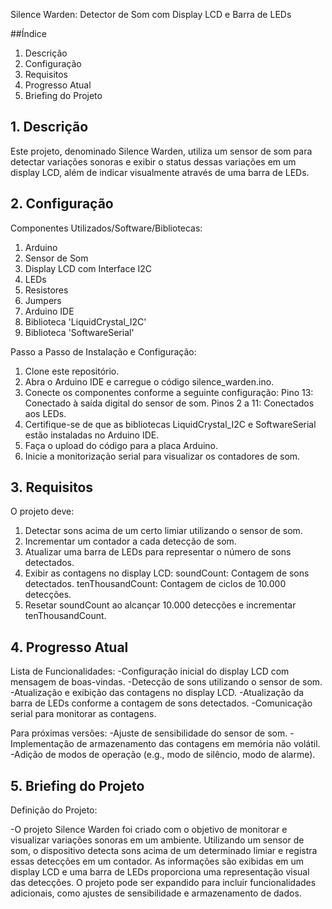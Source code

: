 Silence Warden: Detector de Som com Display LCD e Barra de LEDs

##Índice
1. Descrição
2. Configuração
3. Requisitos
4. Progresso Atual
5. Briefing do Projeto


## 1. Descrição

Este projeto, denominado Silence Warden, utiliza um sensor de som para detectar variações sonoras e exibir o status dessas variações em um display LCD, além de indicar visualmente através de uma barra de LEDs.

## 2. Configuração

Componentes Utilizados/Software/Bibliotecas:

1. Arduino
2. Sensor de Som
3. Display LCD com Interface I2C
4. LEDs
5. Resistores
6. Jumpers
7. Arduino IDE
8. Biblioteca 'LiquidCrystal_I2C'
9. Biblioteca 'SoftwareSerial'

Passo a Passo de Instalação e Configuração:

1. Clone este repositório.
2. Abra o Arduino IDE e carregue o código silence_warden.ino.
3. Conecte os componentes conforme a seguinte configuração:
    Pino 13: Conectado à saída digital do sensor de som.
    Pinos 2 a 11: Conectados aos LEDs.
4. Certifique-se de que as bibliotecas LiquidCrystal_I2C e SoftwareSerial estão instaladas no Arduino IDE.
5. Faça o upload do código para a placa Arduino.
6. Inicie a monitorização serial para visualizar os contadores de som.

## 3. Requisitos

O projeto deve:

1. Detectar sons acima de um certo limiar utilizando o sensor de som.
2. Incrementar um contador a cada detecção de som.
3. Atualizar uma barra de LEDs para representar o número de sons detectados.
4. Exibir as contagens no display LCD:
    soundCount: Contagem de sons detectados.
    tenThousandCount: Contagem de ciclos de 10.000 detecções.
5. Resetar soundCount ao alcançar 10.000 detecções e incrementar tenThousandCount.

## 4. Progresso Atual

Lista de Funcionalidades:
 -Configuração inicial do display LCD com mensagem de boas-vindas.
 -Detecção de sons utilizando o sensor de som.
 -Atualização e exibição das contagens no display LCD.
 -Atualização da barra de LEDs conforme a contagem de sons detectados.
 -Comunicação serial para monitorar as contagens.

Para próximas versões:
 -Ajuste de sensibilidade do sensor de som.
 -Implementação de armazenamento das contagens em memória não volátil.
 -Adição de modos de operação (e.g., modo de silêncio, modo de alarme).

## 5. Briefing do Projeto

Definição do Projeto:

-O projeto Silence Warden foi criado com o objetivo de monitorar e visualizar variações sonoras em um ambiente. Utilizando um sensor de som, o dispositivo detecta sons acima de um determinado limiar e registra essas detecções em um contador. As informações são exibidas em um display LCD e uma barra de LEDs proporciona uma representação visual das detecções. O projeto pode ser expandido para incluir funcionalidades adicionais, como ajustes de sensibilidade e armazenamento de dados.
